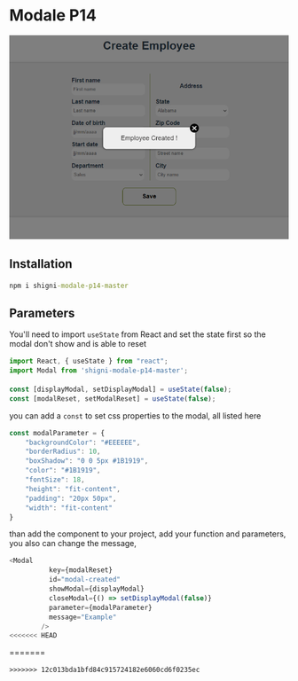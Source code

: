 # Modale P14
![Modal Screenshot](https://github.com/Shigni/Images/blob/main/Modale%20P14.png)

## Installation
```cmd
npm i shigni-modale-p14-master
```

## Parameters
You'll need to import `useState` from React and set the state first so the modal don't show and is able to reset
```javascript
import React, { useState } from "react";
import Modal from 'shigni-modale-p14-master';

const [displayModal, setDisplayModal] = useState(false);
const [modalReset, setModalReset] = useState(false);
```
you can add a `const` to set css properties to the modal, all listed here
```javascript
const modalParameter = {
	"backgroundColor": "#EEEEEE",   
	"borderRadius": 10,
	"boxShadow": "0 0 5px #1B1919",
	"color": "#1B1919",
	"fontSize": 18,
	"height": "fit-content",
	"padding": "20px 50px",
	"width": "fit-content"
}
```
than add the component to your project, add your function and parameters, you also can change the message,

```javascript
<Modal
          key={modalReset}
          id="modal-created"
          showModal={displayModal}
          closeModal={() => setDisplayModal(false)}
          parameter={modalParameter}
          message="Example"
        />
<<<<<<< HEAD
```
=======
```
>>>>>>> 12c013bda1bfd84c915724182e6060cd6f0235ec
